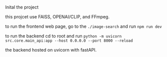 Inital the project

this projcet use FAISS, OPENAI/CLIP, and FFmpeg.

to run the frontend web page, go to the `./image-search` and run `npm run dev`

to run the backend cd to root and run `python -m uvicorn src.core.main_api:app --host 0.0.0.0 --port 8000 --reload`

the backend hosted on uvicorn with fastAPI. 


